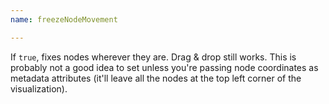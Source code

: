 ```yaml
---
name: freezeNodeMovement

---
```


If `true`, fixes nodes wherever they are. Drag & drop still works. This is probably not a good idea to set unless you're passing node coordinates as metadata attributes (it'll leave all the nodes at the top left corner of the visualization).

